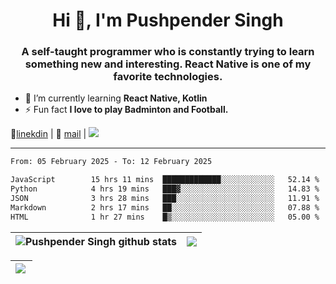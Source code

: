 <h1 align="center">Hi 👋, I'm Pushpender Singh</h1>
<h3 align="center">A self-taught programmer who is constantly trying to learn something new and interesting. React Native is one of my favorite technologies.</h3>

- 🌱 I’m currently learning **React Native, Kotlin**
- ⚡ Fun fact **I love to play Badminton and Football.**

👔[linekdin](https://www.linkedin.com/in/pushpender-singh-240061202/) | 📧 [mail](mailto:pushpendersingh694@gmail.com) | 
<a href="https://github.com/pushpender-singh-ap/pushpender-singh-ap">
    <img src="https://komarev.com/ghpvc/?username=pushpender-singh-ap&style=for-the-badge">
</a>


---

<!--START_SECTION:waka-->

```txt
From: 05 February 2025 - To: 12 February 2025

JavaScript        15 hrs 11 mins  █████████████░░░░░░░░░░░░   52.14 %
Python            4 hrs 19 mins   ███▓░░░░░░░░░░░░░░░░░░░░░   14.83 %
JSON              3 hrs 28 mins   ███░░░░░░░░░░░░░░░░░░░░░░   11.91 %
Markdown          2 hrs 17 mins   ██░░░░░░░░░░░░░░░░░░░░░░░   07.88 %
HTML              1 hr 27 mins    █▒░░░░░░░░░░░░░░░░░░░░░░░   05.00 %
```

<!--END_SECTION:waka-->


| <a><img align="center" src="https://github-readme-stats-iota-ecru-15.vercel.app/api?username=pushpender-singh-ap&show_icons=true&include_all_commits=true&theme=buefy&hide_border=true" alt="Pushpender Singh github stats" /></a> | <a><img align="center" src="https://github-readme-stats-iota-ecru-15.vercel.app/api/top-langs/?username=pushpender-singh-ap&layout=compact&theme=buefy&hide_border=true" /></a> |
| ------------- | ------------- |

| <a> <img align="left" src="https://github-readme-streak-stats.herokuapp.com/?user=pushpender-singh-ap" /></br> </a> |
| ------------- |
